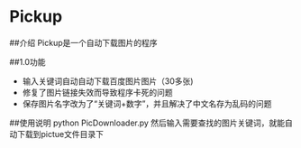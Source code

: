 # Pickup

##介绍
Pickup是一个自动下载图片的程序



##1.0功能
- 输入关键词自动自动下载百度图片图片（30多张)
- 修复了图片链接失效而导致程序卡死的问题
- 保存图片名字改为了“关键词+数字”，并且解决了中文名存为乱码的问题


##使用说明
python PicDownloader.py
然后输入需要查找的图片关键词，就能自动下载到pictue文件目录下



